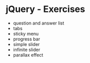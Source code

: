 # jQuery - Exercises

- question and answer list
- tabs
- sticky menu
- progress bar
- simple slider
- infinite slider
- parallax effect